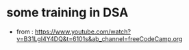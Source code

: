 # some training in DSA

- from : https://www.youtube.com/watch?v=B31LgI4Y4DQ&t=6101s&ab_channel=freeCodeCamp.org
